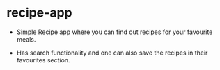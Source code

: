 # recipe-app

- Simple Recipe app where you can find out recipes for your favourite meals.

- Has search functionality and one can also save the recipes in their favourites section.

